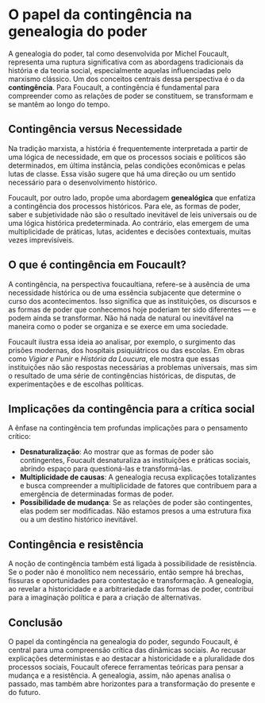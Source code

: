# O papel da contingência na genealogia do poder

A genealogia do poder, tal como desenvolvida por Michel Foucault, representa uma ruptura significativa com as abordagens tradicionais da história e da teoria social, especialmente aquelas influenciadas pelo marxismo clássico. Um dos conceitos centrais dessa perspectiva é o da **contingência**. Para Foucault, a contingência é fundamental para compreender como as relações de poder se constituem, se transformam e se mantêm ao longo do tempo.

## Contingência versus Necessidade

Na tradição marxista, a história é frequentemente interpretada a partir de uma lógica de necessidade, em que os processos sociais e políticos são determinados, em última instância, pelas condições econômicas e pelas lutas de classe. Essa visão sugere que há uma direção ou um sentido necessário para o desenvolvimento histórico.

Foucault, por outro lado, propõe uma abordagem **genealógica** que enfatiza a contingência dos processos históricos. Para ele, as formas de poder, saber e subjetividade não são o resultado inevitável de leis universais ou de uma lógica histórica predeterminada. Ao contrário, elas emergem de uma multiplicidade de práticas, lutas, acidentes e decisões contextuais, muitas vezes imprevisíveis.

## O que é contingência em Foucault?

A contingência, na perspectiva foucaultiana, refere-se à ausência de uma necessidade histórica ou de uma essência subjacente que determine o curso dos acontecimentos. Isso significa que as instituições, os discursos e as formas de poder que conhecemos hoje poderiam ter sido diferentes — e podem ainda se transformar. Não há nada de natural ou inevitável na maneira como o poder se organiza e se exerce em uma sociedade.

Foucault ilustra essa ideia ao analisar, por exemplo, o surgimento das prisões modernas, dos hospitais psiquiátricos ou das escolas. Em obras como *Vigiar e Punir* e *História da Loucura*, ele mostra que essas instituições não são respostas necessárias a problemas universais, mas sim o resultado de uma série de contingências históricas, de disputas, de experimentações e de escolhas políticas.

## Implicações da contingência para a crítica social

A ênfase na contingência tem profundas implicações para o pensamento crítico:

- **Desnaturalização**: Ao mostrar que as formas de poder são contingentes, Foucault desnaturaliza as instituições e práticas sociais, abrindo espaço para questioná-las e transformá-las.
- **Multiplicidade de causas**: A genealogia recusa explicações totalizantes e busca compreender a multiplicidade de fatores que contribuem para a emergência de determinadas formas de poder.
- **Possibilidade de mudança**: Se as relações de poder são contingentes, elas podem ser modificadas. Não estamos presos a uma estrutura fixa ou a um destino histórico inevitável.

## Contingência e resistência

A noção de contingência também está ligada à possibilidade de resistência. Se o poder não é monolítico nem necessário, então sempre há brechas, fissuras e oportunidades para contestação e transformação. A genealogia, ao revelar a historicidade e a arbitrariedade das formas de poder, contribui para a imaginação política e para a criação de alternativas.

## Conclusão

O papel da contingência na genealogia do poder, segundo Foucault, é central para uma compreensão crítica das dinâmicas sociais. Ao recusar explicações deterministas e ao destacar a historicidade e a pluralidade dos processos sociais, Foucault oferece ferramentas teóricas para pensar a mudança e a resistência. A genealogia, assim, não apenas analisa o passado, mas também abre horizontes para a transformação do presente e do futuro.